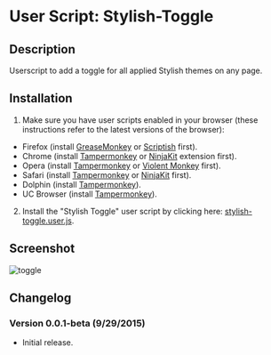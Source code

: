 User Script: Stylish-Toggle
============================

## Description

Userscript to add a toggle for all applied Stylish themes on any page.

## Installation

1. Make sure you have user scripts enabled in your browser (these instructions refer to the latest versions of the browser):

  * Firefox (install [GreaseMonkey](https://addons.mozilla.org/en-US/firefox/addon/greasemonkey/) or [Scriptish](https://addons.mozilla.org/en-US/firefox/addon/scriptish/) first).
  * Chrome (install [Tampermonkey](https://tampermonkey.net/?ext=dhdg&browser=chrome) or [NinjaKit](https://chrome.google.com/webstore/detail/gpbepnljaakggeobkclonlkhbdgccfek) extension first).
  * Opera (install [Tampermonkey](https://tampermonkey.net/?ext=dhdg&browser=opera) or [Violent Monkey](https://addons.opera.com/en/extensions/details/violent-monkey/) first).
  * Safari (install [Tampermonkey](https://tampermonkey.net/?ext=dhdg&browser=safari) or [NinjaKit](http://ss-o.net/safari/extension/NinjaKit.safariextz) first).
  * Dolphin (install [Tampermonkey](https://tampermonkey.net/?ext=dhdg&browser=dolphin)).
  * UC Browser (install [Tampermonkey](https://tampermonkey.net/?ext=dhdg&browser=ucweb)).

2. Install the "Stylish Toggle" user script by clicking here: [stylish-toggle.user.js](//StylishThemes/Stylish-Toggle/stylish-toggle.user.js).

## Screenshot

![toggle](//cloud.githubusercontent.com/assets/136959/10171801/8afbfd8c-66a1-11e5-8bba-79e4f670321e.gif)

## Changelog

### Version 0.0.1-beta (9/29/2015)

* Initial release.
